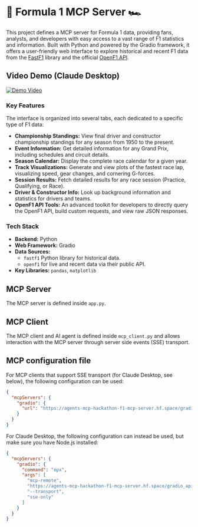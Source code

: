 #  🏁 Formula 1 MCP Server 🏎️

This project defines a MCP server for Formula 1 data, providing fans, analysts, and developers with easy access to a vast range of F1 statistics and information. Built with Python and powered by the Gradio framework, it offers a user-friendly web interface to explore historical and recent F1 data from the [FastF1](https://docs.fastf1.dev/) library and the official [OpenF1 API](https://openf1.org/).

## Video Demo (Claude Desktop)

[![Demo Video](https://cdn.loom.com/sessions/thumbnails/4ef9cf2e691143db8e5d807a1aef9672-3f6299cea3ac0fd3-full-play.gif)](https://www.loom.com/embed/4ef9cf2e691143db8e5d807a1aef9672?sid=6dabbf2e-71ba-406d-ad86-8b480a29e222)

### Key Features
The interface is organized into several tabs, each dedicated to a specific type of F1 data:

*   **Championship Standings:** View final driver and constructor championship standings for any season from 1950 to the present.
*   **Event Information:** Get detailed information for any Grand Prix, including schedules and circuit details.
*   **Season Calendar:** Display the complete race calendar for a given year.
*   **Track Visualizations:** Generate and view plots of the fastest race lap, visualizing speed, gear changes, and cornering G-forces.
*   **Session Results:** Fetch detailed results for any race session (Practice, Qualifying, or Race).
*   **Driver & Constructor Info:** Look up background information and statistics for drivers and teams.
*   **OpenF1 API Tools:** An advanced toolkit for developers to directly query the OpenF1 API, build custom requests, and view raw JSON responses.

### Tech Stack
*   **Backend:** Python
*   **Web Framework:** Gradio
*   **Data Sources:**
    *   `fastf1` Python library for historical data.
    *   `openf1` for live and recent data via their public API.
*   **Key Libraries:** `pandas`, `matplotlib`


## MCP Server
The MCP server is defined inside `app.py`.

## MCP Client
The MCP client and AI agent is defined inside `mcp_client.py` and allows interaction with the MCP server through server side events (SSE) transport.


## MCP configuration file
For MCP clients that support SSE transport (for Claude Desktop, see below), the following configuration can be used:

```json
{
  "mcpServers": {
    "gradio": {
      "url": "https://agents-mcp-hackathon-f1-mcp-server.hf.space/gradio_api/mcp/sse"
    }
  }
}
```

For Claude Desktop, the following configuration can instead be used, but make sure you have Node.js installed:

```json
{
  "mcpServers": {
    "gradio": {
      "command": "npx",
      "args": [
        "mcp-remote",
        "https://agents-mcp-hackathon-f1-mcp-server.hf.space/gradio_api/mcp/sse",
        "--transport",
        "sse-only"
      ]
    }
  }
}
```